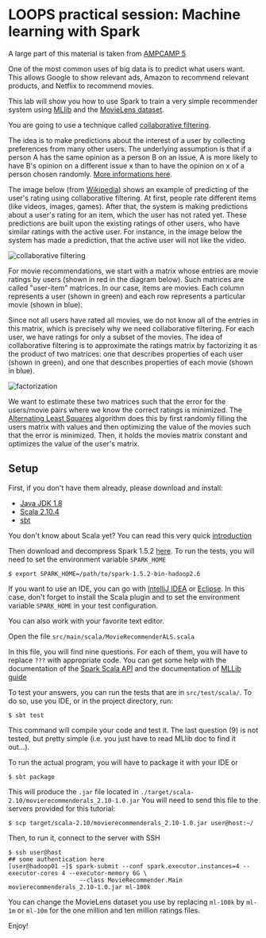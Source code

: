 # LOOPS practical session: Machine learning with Spark

A large part of this material is taken from [AMPCAMP 5](http://ampcamp.berkeley.edu/5/)

One of the most common uses of big data is to predict what users want.
This allows Google to show relevant ads, Amazon to recommend relevant products,
and Netflix to recommend movies.

This lab will show you how to use Spark to train a very simple recommender system using
[MLlib](https://spark.apache.org/mllib/) and the [MovieLens dataset](http://grouplens.org/datasets/movielens/).

You are going to use a technique called [collaborative filtering](https://en.wikipedia.org/?title=Collaborative_filtering).

The idea is to make predictions about the interest of a user by collecting preferences
from many other users. The underlying assumption is that if a person A has the same opinion as a person B on an issue,
A is more likely to have B's opinion on a different issue x than to have the opinion on x
of a person chosen randomly. [More informations here](http://recommender-systems.org/collaborative-filtering/).

The image below (from [Wikipedia](https://en.wikipedia.org/?title=Collaborative_filtering)) shows an example
of predicting of the user's rating using collaborative filtering. At first, people rate different items
(like videos, images, games). After that, the system is making predictions about a user's rating for an
item, which the user has not rated yet. These predictions are built upon the existing ratings of other
users, who have similar ratings with the active user. For instance, in the image below the system has made
a prediction, that the active user will not like the video.

![collaborative filtering](https://courses.edx.org/c4x/BerkeleyX/CS100.1x/asset/Collaborative_filtering.gif)

For movie recommendations, we start with a matrix whose entries are movie ratings by users
(shown in red in the diagram below).  Such matrices are called "user-item" matrices. In our case,
items are movies. Each column represents a user (shown in green) and each row represents a particular movie (shown in blue).

Since not all users have rated all movies, we do not know all of the entries in this matrix,
which is precisely why we need collaborative filtering.  For each user, we have ratings for
only a subset of the movies.  The idea of collaborative filtering is to approximate the ratings
matrix by factorizing it as the product of two matrices: one that describes properties of each user
(shown in green), and one that describes properties of each movie (shown in blue).

![factorization](http://spark-mooc.github.io/web-assets/images/matrix_factorization.png)

We want to estimate these two matrices such that the error for the users/movie pairs where we
know the correct ratings is minimized.  The [Alternating Least Squares](https://en.wikiversity.org/wiki/Least-Squares_Method)
algorithm does this by first randomly filling the users matrix with values and then optimizing the value
of the movies such that the error is minimized.  Then, it holds the movies matrix constant and optimizes
the value of the user's matrix.

## Setup

First, if you don't have them already, please download and install:
- [Java JDK 1.8](http://www.oracle.com/technetwork/java/javase/downloads/jdk8-downloads-2133151.html)
- [Scala 2.10.4](http://www.scala-lang.org/download/2.10.4.html)
- [sbt](http://www.scala-sbt.org/)

You don't know about Scala yet? You can read this very quick [introduction](https://learnxinyminutes.com/docs/scala/)

Then download and decompress Spark 1.5.2 [here](http://d3kbcqa49mib13.cloudfront.net/spark-1.5.2-bin-hadoop2.6.tgz).
To run the tests, you will need to set the environment variable `SPARK_HOME`

    $ export SPARK_HOME=/path/to/spark-1.5.2-bin-hadoop2.6

If you want to use an IDE, you can go with [IntelliJ IDEA](https://www.jetbrains.com/idea/download/) or [Eclipse](http://scala-ide.org/).
In this case, don't forget to install the Scala plugin and to set the environment variable `SPARK_HOME`
in your test configuration.

You can also work with your favorite text editor.

Open the file `src/main/scala/MovieRecommenderALS.scala`

In this file, you will find nine questions. For each of them, you
will have to replace `???` with appropriate code. You can get some help with
the documentation of the [Spark Scala API](https://spark.apache.org/docs/1.5.2/api/scala/index.html#org.apache.spark.package)
and the documentation of [MLLib guide](http://spark.apache.org/docs/latest/mllib-collaborative-filtering.html)

To test your answers, you can run the tests that are in `src/test/scala/`. To do so, use you IDE, or in the
project directory, run:

    $ sbt test

This command will compile your code and test it. The last question (9) is not
tested, but pretty simple (i.e. you just have to read MLlib doc to find it out...).

To run the actual program, you will have to package it with your IDE or

    $ sbt package

This will produce the `.jar` file located in `./target/scala-2.10/movierecommenderals_2.10-1.0.jar`
You will need to send this file to the servers provided for this tutorial:

    $ scp target/scala-2.10/movierecommenderals_2.10-1.0.jar user@host:~/

Then, to run it, connect to the server with SSH

    $ ssh user@host
    ## some authentication here
    [user@hadoop01 ~]$ spark-submit --conf spark.executor.instances=4 --executor-cores 4 --executor-memory 6G \
                        --class MovieRecommender.Main movierecommenderals_2.10-1.0.jar ml-100k

You can change the MovieLens dataset you use by replacing `ml-100k` by `ml-1m` or `ml-10m` for the one million and ten
million ratings files.

Enjoy!